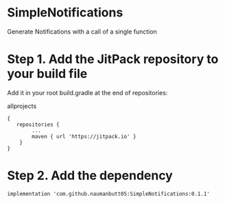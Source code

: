 # SimpleNotifications
Generate Notifications with a call of a single function

# Step 1. Add the JitPack repository to your build file
Add it in your root build.gradle at the end of repositories:

allprojects 

    {
       repositories {
			...
			maven { url 'https://jitpack.io' }
		}
	}
	
# Step 2. Add the dependency

	implementation 'com.github.naumanbutt05:SimpleNotifications:0.1.1'

